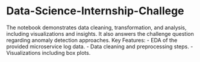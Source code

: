 # Data-Science-Internship-Challege
The notebook demonstrates data cleaning, transformation, and analysis, including visualizations and insights. It also answers the challenge question regarding anomaly detection approaches. Key Features: - EDA of the provided microservice log data. - Data cleaning and preprocessing steps. - Visualizations including box plots. 
